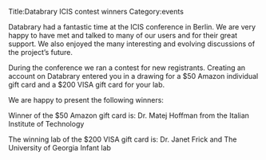 Title:Databrary ICIS contest winnersCategory:eventsDatabrary had a fantastic time at the ICIS conference in Berlin. We are very happy to have met and talked to many of our users and for their great support. We also enjoyed the many interesting and evolving discussions of the project’s future. During the conference we ran a contest for new registrants. Creating an account on Databrary entered you in a drawing for a $50 Amazon individual gift card and a $200 VISA gift card for your lab. We are happy to present the following winners:Winner of the $50 Amazon gift card is:Dr. Matej Hoffman from the Italian Institute of TechnologyThe winning lab of the $200 VISA gift card is:Dr. Janet Frick and The University of Georgia Infant lab